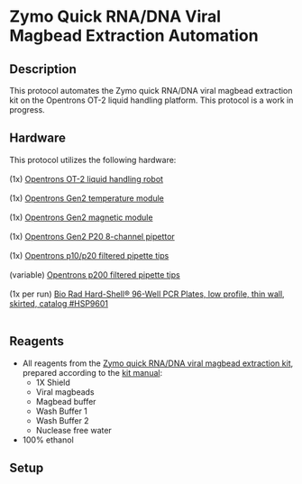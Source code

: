 # Zymo Quick RNA/DNA Viral Magbead Extraction Automation
## Description
This protocol automates the Zymo quick RNA/DNA viral magbead extraction kit on the Opentrons OT-2 liquid handling platform. This protocol is a work in progress.
## Hardware
This protocol utilizes the following hardware:  
<br>
(1x) [Opentrons OT-2 liquid handling robot](https://shop.opentrons.com/products/ot-2)   
<br>
(1x) [Opentrons Gen2 temperature module](https://shop.opentrons.com/products/tempdeck)  
<br>
(1x) [Opentrons Gen2 magnetic module](https://shop.opentrons.com/products/magdeck)  
<br>
(1x) [Opentrons Gen2 P20 8-channel pipettor](https://shop.opentrons.com/collections/ot-2-robot/products/8-channel-electronic-pipette)  
<br>
(1x) [Opentrons p10/p20 filtered pipette tips](https://shop.opentrons.com/collections/opentrons-tips/products/opentrons-10ul-tips)  
<br>
(variable) [Opentrons p200 filtered pipette tips](https://shop.opentrons.com/collections/opentrons-tips/products/opentrons-200ul-filter-tips)  
<br>
(1x per run) [Bio Rad Hard-Shell® 96-Well PCR Plates, low profile, thin wall, skirted, catalog #HSP9601](https://www.bio-rad.com/en-us/sku/hsp9601-hard-shell-96-well-pcr-plates-low-profile-thin-wall-skirted-white-clear?ID=hsp9601)  
<br>
## Reagents
* All reagents from the [Zymo quick RNA/DNA viral magbead extraction kit](https://www.zymoresearch.com/pages/quick-viral-covid-19), prepared according to the [kit manual](https://files.zymoresearch.com/protocols/_r2140_r2141_quick-dna-rna_viral_magbead.pdf):
  * 1X Shield
  * Viral magbeads
  * Magbead buffer
  * Wash Buffer 1
  * Wash Buffer 2
  * Nuclease free water
* 100% ethanol

## Setup 
